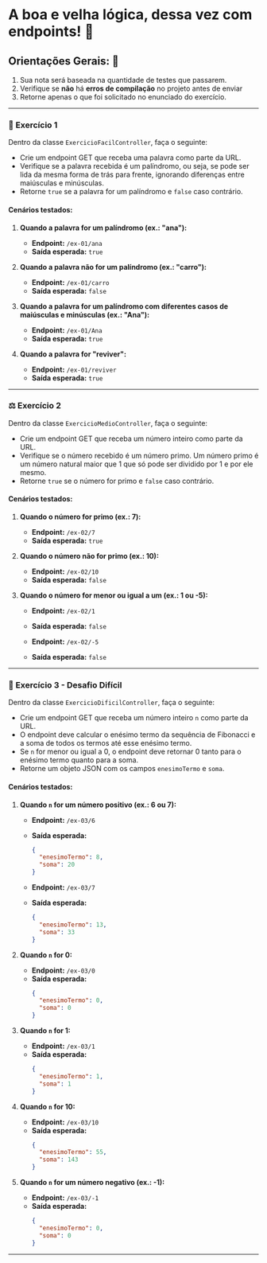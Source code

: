 # A boa e velha lógica, dessa vez com endpoints! 📎

## Orientações Gerais: 🚨
1. Sua nota será baseada na quantidade de testes que passarem.
2. Verifique se **não** há **erros de compilação** no projeto antes de enviar
3. Retorne apenas o que foi solicitado no enunciado do exercício.

<hr>

###  👶 Exercício 1

Dentro da classe `ExercicioFacilController`, faça o seguinte:

- Crie um endpoint GET que receba uma palavra como parte da URL.
- Verifique se a palavra recebida é um palíndromo, ou seja, se pode ser lida da mesma forma de trás para frente, ignorando diferenças entre maiúsculas e minúsculas.
- Retorne `true` se a palavra for um palíndromo e `false` caso contrário.

#### Cenários testados:

1. **Quando a palavra for um palíndromo (ex.: "ana"):**
   - **Endpoint:** `/ex-01/ana`
   - **Saída esperada:** `true`

2. **Quando a palavra não for um palíndromo (ex.: "carro"):**
   - **Endpoint:** `/ex-01/carro`
   - **Saída esperada:** `false`

3. **Quando a palavra for um palíndromo com diferentes casos de maiúsculas e minúsculas (ex.: "Ana"):**
   - **Endpoint:** `/ex-01/Ana`
   - **Saída esperada:** `true`

4. **Quando a palavra for "reviver":**
   - **Endpoint:** `/ex-01/reviver`
   - **Saída esperada:** `true`

<hr>

### ⚖️ Exercício 2

Dentro da classe `ExercicioMedioController`, faça o seguinte:

- Crie um endpoint GET que receba um número inteiro como parte da URL.
- Verifique se o número recebido é um número primo. Um número primo é um número natural maior que 1 que só pode ser dividido por 1 e por ele mesmo.
- Retorne `true` se o número for primo e `false` caso contrário.

#### Cenários testados:

1. **Quando o número for primo (ex.: 7):**
   - **Endpoint:** `/ex-02/7`
   - **Saída esperada:** `true`

2. **Quando o número não for primo (ex.: 10):**
   - **Endpoint:** `/ex-02/10`
   - **Saída esperada:** `false`

3. **Quando o número for menor ou igual a um (ex.: 1 ou -5):**
   - **Endpoint:** `/ex-02/1`
   - **Saída esperada:** `false`
   
   - **Endpoint:** `/ex-02/-5`
   - **Saída esperada:** `false`

<hr>

### 💪 Exercício 3 - Desafio Difícil

Dentro da classe `ExercicioDificilController`, faça o seguinte:

- Crie um endpoint GET que receba um número inteiro `n` como parte da URL.
- O endpoint deve calcular o enésimo termo da sequência de Fibonacci e a soma de todos os termos até esse enésimo termo.
- Se `n` for menor ou igual a 0, o endpoint deve retornar 0 tanto para o enésimo termo quanto para a soma.
- Retorne um objeto JSON com os campos `enesimoTermo` e `soma`.

#### Cenários testados:

1. **Quando `n` for um número positivo (ex.: 6 ou 7):**
   - **Endpoint:** `/ex-03/6`
   - **Saída esperada:**
     ```json
     {
       "enesimoTermo": 8,
       "soma": 20
     }
     ```
   
   - **Endpoint:** `/ex-03/7`
   - **Saída esperada:**
     ```json
     {
       "enesimoTermo": 13,
       "soma": 33
     }
     ```

2. **Quando `n` for 0:**
   - **Endpoint:** `/ex-03/0`
   - **Saída esperada:**
     ```json
     {
       "enesimoTermo": 0,
       "soma": 0
     }
     ```

3. **Quando `n` for 1:**
   - **Endpoint:** `/ex-03/1`
   - **Saída esperada:**
     ```json
     {
       "enesimoTermo": 1,
       "soma": 1
     }
     ```

4. **Quando `n` for 10:**
   - **Endpoint:** `/ex-03/10`
   - **Saída esperada:**
     ```json
     {
       "enesimoTermo": 55,
       "soma": 143
     }
     ```

5. **Quando `n` for um número negativo (ex.: -1):**
   - **Endpoint:** `/ex-03/-1`
   - **Saída esperada:**
     ```json
     {
       "enesimoTermo": 0,
       "soma": 0
     }
     ```

<hr>

